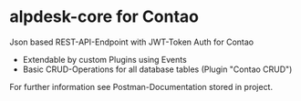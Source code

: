 # alpdesk-core for Contao

Json based REST-API-Endpoint with JWT-Token Auth for Contao
- Extendable by custom Plugins using Events
- Basic CRUD-Operations for all database tables (Plugin "Contao CRUD")

For further information see Postman-Documentation stored in project.

